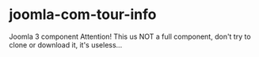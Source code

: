 # joomla-com-tour-info
Joomla 3 component
Attention! This us NOT a full component, don't try to clone or download it, it's useless...
